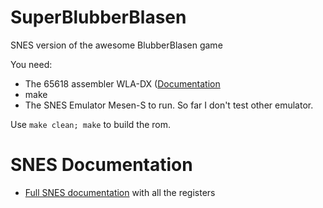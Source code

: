 # SuperBlubberBlasen
SNES version of the awesome BlubberBlasen game

You need:
* The 65618 assembler WLA-DX ([Documentation](https://wla-dx.readthedocs.io/en/latest/index.html)
* make
* The SNES Emulator Mesen-S to run. So far I don't test other emulator.

Use ```make clean; make``` to build the rom.

# SNES Documentation

* [Full SNES documentation](https://problemkaputt.de/fullsnes.htm) with all the registers
